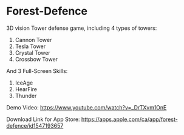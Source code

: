 # Forest-Defence

3D vision Tower defense game, including 4 types of towers:
1. Cannon Tower
2. Tesla Tower
3. Crystal Tower
4. Crossbow Tower

And 3 Full-Screen Skills:
1. IceAge
2. HearFire
3. Thunder

Demo Video: https://www.youtube.com/watch?v=_DrTXvm1OnE

Download Link for App Store: https://apps.apple.com/ca/app/forest-defence/id1547193657
